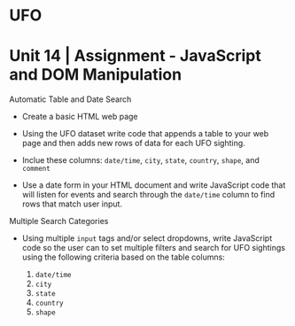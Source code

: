 # UFO

# Unit 14 | Assignment - JavaScript and DOM Manipulation

Automatic Table and Date Search

* Create a basic HTML web page 

* Using the UFO dataset write code that appends a table to your web page and then adds new rows of data for each UFO sighting.

* Inclue these columns: `date/time`, `city`, `state`, `country`, `shape`, and `comment` 

* Use a date form in your HTML document and write JavaScript code that will listen for events and search through the `date/time` column to find rows that match user input.

Multiple Search Categories

* Using multiple `input` tags and/or select dropdowns, write JavaScript code so the user can to set multiple filters and search for UFO sightings using the following criteria based on the table columns:

  1. `date/time`
  2. `city`
  3. `state`
  4. `country`
  5. `shape`


